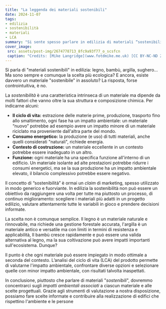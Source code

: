 ```yaml
---
title: "La leggenda dei materiali sostenibili"
date: 2024-11-07
tags:
- edilizia  
- sostenibilità  
- materiali  
- LCA
summary: "Si sente spesso parlare in edilizia di materiali “sostenibili” ma la sostenibilità è diventata da tempo uno strumento di marketing, piegata alle esigenze di vendita dell'economia. Come riconoscere quindi i materiali veramente “sostenibili”, ma soprattutto, esistono?"
cover_image:
 src: assets/post-img/2674778713_8fc9a93f77_o_scsfcn
 caption: "Credits: [Mike Langridge](www.fotdmike.me.uk) [CC BY-NC-ND 2.0 UK]"
---
```


Si parla di "materiali sostenibili" in edilizia: legno, bambù, argilla, sughero... Ma sono sempre e comunque la scelta più ecologica? E ancora, esiste davvero un materiale "sostenibile" in assoluto? La risposta, forse controintuitiva, è no.

La *sostenibilità* è una caratteristica intrinseca di un materiale ma dipende da molti fattori che vanno oltre la sua struttura e composizione chimica. Per indicarne alcuni:

- **Il ciclo di vita:** estrazione delle materie prime, produzione, trasporto fino allo smaltimento, ogni fase ha un impatto ambientale: un materiale “nuovo” potrebbe ad esempio avere un impatto minore di un materiale riciclato ma proveniente dall'altra parte del mondo.
- **Consumo energetico:** la produzione (e uso) di tutti materiali, anche quelli considerati "naturali", richiede energia.
- **Contesto di costruzione:** un materiale eccellente in un contesto potrebbe essere inadeguato in un altro.
- **Funzione:** ogni materiale ha una specifica funzione all'interno di un edificio. Un materiale isolante ad alte prestazioni potrebbe ridurre i consumi energetici, ma se la sua produzione ha un impatto ambientale elevato, il bilancio complessivo potrebbe essere negativo.

Il concetto di “sostenibilità” è ormai un *claim* di marketing, spesso utilizzato in modo generico e fuorviante. In edilizia la sostenibilità non può essere un obiettivo da raggiungere una volta per tutte ma piuttosto un processo, di continuo miglioramento: scegliere i materiali più adatti in un progetto edilizio, valutare attentamente tutte le variabili in gioco e prendere decisioni informate.

La scelta non è comunque semplice. Il legno è un materiale naturale e rinnovabile, ma richiede una gestione forestale accurata, l'argilla è un materiale antico e versatile ma con limiti in termini di resistenza e applicabilità, Il bambù cresce rapidamente e può essere una valida alternativa al legno, ma la sua coltivazione può avere impatti importanti sull'ecosistema. Dunque?

Il punto è che ogni materiale può essere impiegato in modo ottimale a seconda del contesto. L’analisi del ciclo di vita (LCA) del prodotto permette di valutarne l'impatto ambientale, confrontare diverse opzioni e selezionare quelle con minor impatto ambientale, con risultati talvolta inaspettati.

In conclusione, piuttosto che parlare di materiali "*sostenibili*", dovremmo concentrarci sugli *impatti ambientali associati* a ciascun materiale e alle scelte progettuali. Grazie agli strumenti di valutazione a nostra disposizione, possiamo fare scelte informate e contribuire alla realizzazione di edifici che rispettino l'ambiente e le persone
    